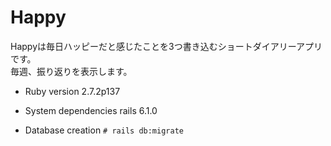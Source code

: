 # Happy

Happyは毎日ハッピーだと感じたことを3つ書き込むショートダイアリーアプリです。  
毎週、振り返りを表示します。

* Ruby version
2.7.2p137

* System dependencies
rails 6.1.0

* Database creation
`# rails db:migrate`
